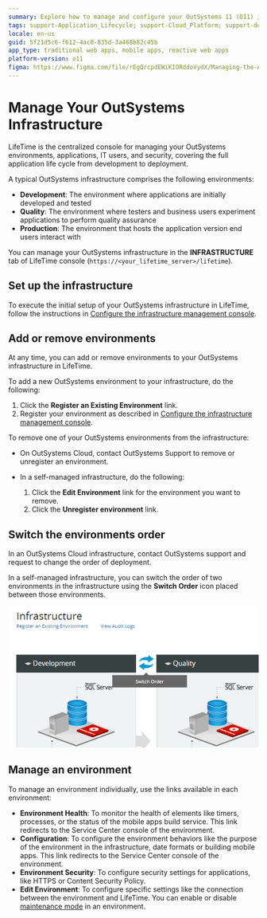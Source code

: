 ```yaml
---
summary: Explore how to manage and configure your OutSystems 11 (O11) infrastructure using the LifeTime console for application lifecycle management.
tags: support-Application_Lifecycle; support-Cloud_Platform; support-devOps; support-Infrastuture_Architecture-overview
locale: en-us
guid: 5f21d5c6-f612-4ac0-835d-3a468b82c45b
app_type: traditional web apps, mobile apps, reactive web apps
platform-version: o11
figma: https://www.figma.com/file/rEgQrcpdEWiKIORddoVydX/Managing-the-Applications-Lifecycle?type=design&node-id=257%3A0&mode=design&t=rzWSTBJIapfhmERp-1
---
```


# Manage Your OutSystems Infrastructure

LifeTime is the centralized console for managing your OutSystems environments, applications, IT users, and security, covering the full application life cycle from development to deployment.

A typical OutSystems infrastructure comprises the following environments:

* **Development**: The environment where applications are initially developed and tested
* **Quality**: The environment where testers and business users experiment applications to perform quality assurance
* **Production**: The environment that hosts the application version end users interact with

You can manage your OutSystems infrastructure in the **INFRASTRUCTURE** tab of LifeTime console (`https://<your_lifetime_server>/lifetime`).

## Set up the infrastructure

To execute the initial setup of your OutSystems infrastructure in LifeTime, follow the instructions in [Configure the infrastructure management console](../setup-infra-platform/setup/lifetime-configure.md).

## Add or remove environments

At any time, you can add or remove environments to your OutSystems infrastructure in LifeTime.

To add a new OutSystems environment to your infrastructure, do the following:

1. Click the **Register an Existing Environment** link.
1. Register your environment as described in [Configure the infrastructure management console](../setup-infra-platform/setup/lifetime-configure.md).

To remove one of your OutSystems environments from the infrastructure:

* On OutSystems Cloud, contact OutSystems Support to remove or unregister an environment.
* In a self-managed infrastructure, do the following:

    1. Click the **Edit Environment** link for the environment you want to remove.
    1. Click the **Unregister environment** link.

## Switch the environments order

In an OutSystems Cloud infrastructure, contact OutSystems support and request to change the order of deployment.

In a self-managed infrastructure, you can switch the order of two environments in the infrastructure using the **Switch Order** icon placed between those environments.


![Screenshot of the LifeTime Infrastructure Management Console showing options to manage OutSystems environments](images/manage-infrastructure-1.png "LifeTime Infrastructure Management Console")

## Manage an environment

To manage an environment individually, use the links available in each environment:

* **Environment Health**: To monitor the health of elements like timers, processes, or the status of the mobile apps build service. This link redirects to the Service Center console of the environment.
* **Configuration**: To configure the environment behaviors like the purpose of the environment in the infrastructure, date formats or building mobile apps. This link redirects to the Service Center console of the environment.
* **Environment Security**: To configure security settings for applications, like HTTPS or Content Security Policy.
* **Edit Environment**: To configure specific settings like the connection between the environment and LifeTime. You can enable or disable [maintenance mode](maintenance-mode.md) in an environment.
